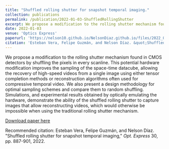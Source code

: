 ```yaml
---
title: "Shuffled rolling shutter for snapshot temporal imaging."
collection: publications
permalink: /publication/2022-01-03-ShuffledRollingShutter
excerpt: We propose a modification to the rolling shutter mechanism found in CMOS detectors by shuffling the pixels in every scanline. This potential hardware modification improves the sampling of the space-time datacube, allowing the recovery of high-speed videos from a single image using either tensor completion methods or reconstruction algorithms often used for compressive temporal video. We also present a design methodology for optimal sampling schemes and compare them to random shuffling. Simulations, and experimental results obtained by optically emulating the hardware, demonstrate the ability of the shuffled rolling shutter to capture images that allow reconstructing videos, which would otherwise be impossible when using the traditional rolling shutter mechanism.
date: 2022-01-03
venue: 'Optics Express'
paperurl: 'https://nelson10.github.io/NelsonDiaz.github.io/files/2022_Optics_Express.pdf'
citation: 'Esteban Vera, Felipe Guzmán, and Nelson Díaz. &quot;Shuffled rolling shutter for snapshot temporal imaging.&quot; <i>Opt. Express</i>. 30, 887-901. 2021.'
---
```

We propose a modification to the rolling shutter mechanism found in CMOS detectors by shuffling the pixels in every scanline. This potential hardware modification improves the sampling of the space-time datacube, allowing the recovery of high-speed videos from a single image using either tensor completion methods or reconstruction algorithms often used for compressive temporal video. We also present a design methodology for optimal sampling schemes and compare them to random shuffling. Simulations, and experimental results obtained by optically emulating the hardware, demonstrate the ability of the shuffled rolling shutter to capture images that allow reconstructing videos, which would otherwise be impossible when using the traditional rolling shutter mechanism.

[Download paper here](https://nelson10.github.io/NelsonDiaz.github.io/files/2022_Optics_Express.pdf)

Recommended citation: Esteban Vera, Felipe Guzmán, and Nelson Díaz. "Shuffled rolling shutter for snapshot temporal imaging," <i> Opt. Express</i> 30, pp. 887-901, 2022.
